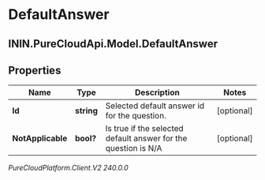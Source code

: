 # DefaultAnswer

## ININ.PureCloudApi.Model.DefaultAnswer

## Properties

|Name | Type | Description | Notes|
|------------ | ------------- | ------------- | -------------|
| **Id** | **string** | Selected default answer id for the question. | [optional] |
| **NotApplicable** | **bool?** | Is true if the selected default answer for the question is N/A | [optional] |



_PureCloudPlatform.Client.V2 240.0.0_
